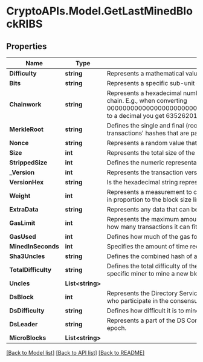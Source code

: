 # CryptoAPIs.Model.GetLastMinedBlockRIBS

## Properties

Name | Type | Description | Notes
------------ | ------------- | ------------- | -------------
**Difficulty** | **string** | Represents a mathematical value of how hard it is to find a valid hash for this block. | 
**Bits** | **string** | Represents a specific sub-unit of Zcash. Bits have two-decimal precision | 
**Chainwork** | **string** | Represents a hexadecimal number of all the hashes necessary to produce the current chain. E.g., when converting 0000000000000000000000000000000000000000000086859f7a841475b236fd to a decimal you get 635262017308958427068157 hashes, or 635262 exahashes. | 
**MerkleRoot** | **string** | Defines the single and final (root) node of a Merkle tree. It is the combined hash of all transactions&#39; hashes that are part of a blockchain block. | 
**Nonce** | **string** | Represents a random value that can be adjusted to satisfy the proof of work. | 
**Size** | **int** | Represents the total size of the block in Bytes. | 
**StrippedSize** | **int** | Defines the numeric representation of the block size excluding the witness data. | 
**_Version** | **int** | Represents the transaction version number. | 
**VersionHex** | **string** | Is the hexadecimal string representation of the block&#39;s version. | 
**Weight** | **int** | Represents a measurement to compare the size of different transactions to each other in proportion to the block size limit. | 
**ExtraData** | **string** | Represents any data that can be included by the miner in the block. | 
**GasLimit** | **int** | Represents the maximum amount of gas allowed in the block in order to determine how many transactions it can fit. | 
**GasUsed** | **int** | Defines how much of the gas for the block has been used. | 
**MinedInSeconds** | **int** | Specifies the amount of time required for the block to be mined in second | 
**Sha3Uncles** | **string** | Defines the combined hash of all uncles for a given parent. | 
**TotalDifficulty** | **string** | Defines the total difficulty of the chain until this block, i.e. how difficult it is for a specific miner to mine a new block | 
**Uncles** | **List&lt;string&gt;** |  | 
**DsBlock** | **int** | Represents the Directory Service block which contains metadata about the miners who participate in the consensus protocol. | 
**DsDifficulty** | **string** | Defines how difficult it is to mine the dsBlocks. | 
**DsLeader** | **string** | Represents a part of the DS Committee which leads the consensus protocol for the epoch. | 
**MicroBlocks** | **List&lt;string&gt;** |  | 

[[Back to Model list]](../README.md#documentation-for-models) [[Back to API list]](../README.md#documentation-for-api-endpoints) [[Back to README]](../README.md)

